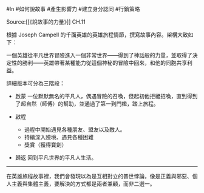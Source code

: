 #ln #如何說故事 #產生影響力 #建立身分認同 #行銷策略 

Source:[[《說故事的力量》]] CH.11


根據 Joseph Campell 的千面英雄的英雄旅程情節，撰寫故事內容。架構大致如下：

一個英雄從平凡世界冒險進入一個非常世界——得到了神話般的力量，並取得了決定性的勝利——英雄帶著某種能力從這個神秘的冒險中回來，和他的同胞共享利益。

詳細版本可分為三階段：

- 啟蒙
一位默默無名的平凡人，偶遇冒險的召喚，但起初他拒絕招喚，直到得到了超自然（師傅）的幫助，並通過了第一到門檻，踏上旅程。

- 啟程
	- 過程中開始遇見各種朋友、盟友以及敵人。
	- 持續深入險境、遇見各種困難
	- 獎賞（獲得寶劍）

- 歸返
回到平凡世界的平凡人生活。

---

在英雄旅程故事裡，我們會發現以為是互相對立的普世悖論，像是正義與邪惡、個人主義與集體主義，要解決的方式都是兩者兼顧，而非二選一。